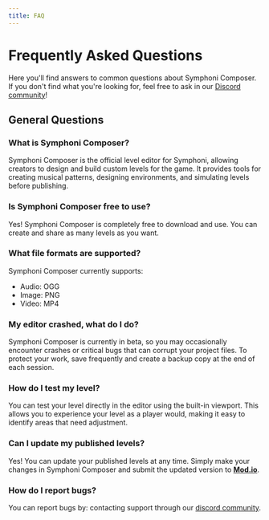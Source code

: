 ```yaml
---
title: FAQ
---
```


# Frequently Asked Questions

Here you'll find answers to common questions about Symphoni Composer. If you don't find what you're looking for, feel free to ask in our [Discord community](https://discord.gg/symphoni)!

## General Questions

### What is Symphoni Composer?
Symphoni Composer is the official level editor for Symphoni, allowing creators to design and build custom levels for the game. It provides tools for creating musical patterns, designing environments, and simulating levels before publishing.

### Is Symphoni Composer free to use?
Yes! Symphoni Composer is completely free to download and use. You can create and share as many levels as you want.

### What file formats are supported?
Symphoni Composer currently supports:
- Audio: OGG
- Image: PNG
- Video: MP4

### My editor crashed, what do I do?
Symphoni Composer is currently in beta, so you may occasionally encounter crashes or critical bugs that can corrupt your project files. To protect your work, save frequently and create a backup copy at the end of each session.

### How do I test my level?
You can test your level directly in the editor using the built-in viewport. This allows you to experience your level as a player would, making it easy to identify areas that need adjustment.

### Can I update my published levels?
Yes! You can update your published levels at any time. Simply make your changes in Symphoni Composer and submit the updated version to **[Mod.io](https://mod.io/g/symphoni)**.

### How do I report bugs?
You can report bugs by: contacting support through our [discord community](https://discord.gg/symphoni).
